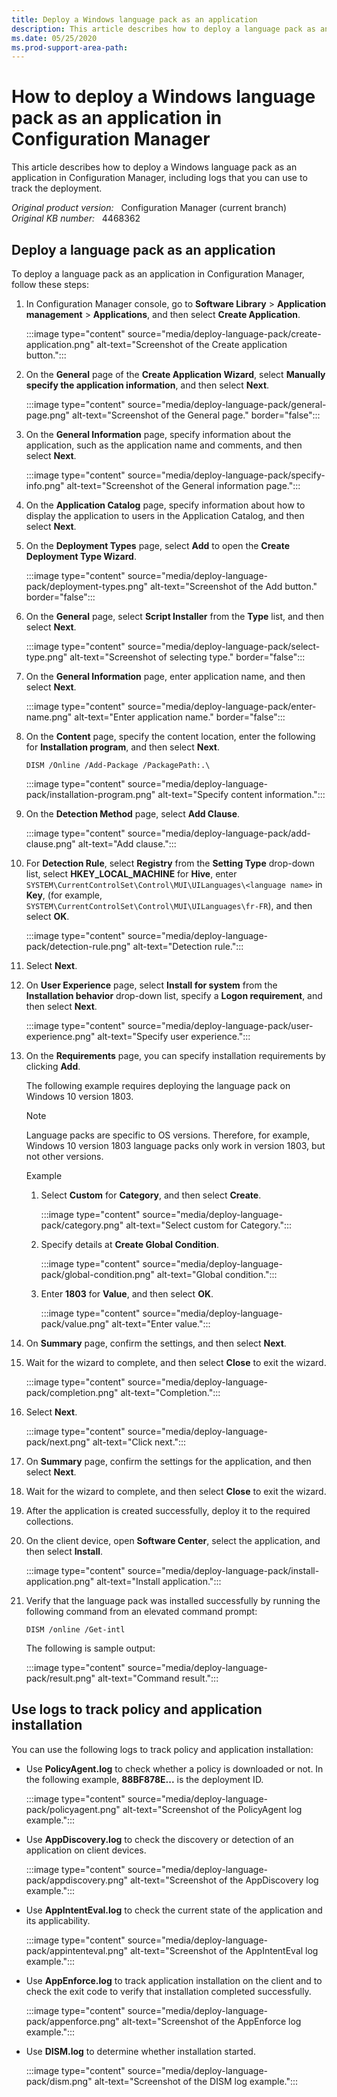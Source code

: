 ```yaml
---
title: Deploy a Windows language pack as an application
description: This article describes how to deploy a language pack as an application in Configuration Manager, including logs that you can use to track the deployment.
ms.date: 05/25/2020
ms.prod-support-area-path:
---
```

# How to deploy a Windows language pack as an application in Configuration Manager

This article describes how to deploy a Windows language pack as an application in Configuration Manager, including logs that you can use to track the deployment.

_Original product version:_ &nbsp; Configuration Manager (current branch)  
_Original KB number:_ &nbsp; 4468362

## Deploy a language pack as an application

To deploy a language pack as an application in Configuration Manager, follow these steps:

1. In Configuration Manager console, go to **Software Library** > **Application management** > **Applications**, and then select **Create Application**.

    :::image type="content" source="media/deploy-language-pack/create-application.png" alt-text="Screenshot of the Create application button.":::

2. On the **General** page of the **Create Application Wizard**, select **Manually specify the application information**, and then select **Next**.

    :::image type="content" source="media/deploy-language-pack/general-page.png" alt-text="Screenshot of the General page." border="false":::

3. On the **General Information** page, specify information about the application, such as the application name and comments, and then select **Next**.

    :::image type="content" source="media/deploy-language-pack/specify-info.png" alt-text="Screenshot of the General information page.":::

4. On the **Application Catalog** page, specify information about how to display the application to users in the Application Catalog, and then select **Next**.
5. On the **Deployment Types** page, select **Add** to open the **Create Deployment Type Wizard**.

    :::image type="content" source="media/deploy-language-pack/deployment-types.png" alt-text="Screenshot of the Add button." border="false":::

6. On the **General** page, select **Script Installer** from the **Type** list, and then select **Next**.

    :::image type="content" source="media/deploy-language-pack/select-type.png" alt-text="Screenshot of selecting type." border="false":::

7. On the **General Information** page, enter application name, and then select **Next**.

    :::image type="content" source="media/deploy-language-pack/enter-name.png" alt-text="Enter application name." border="false":::

8. On the **Content** page, specify the content location, enter the following for **Installation program**, and then select **Next**.

    `DISM /Online /Add-Package /PackagePath:.\`

    :::image type="content" source="media/deploy-language-pack/installation-program.png" alt-text="Specify content information.":::

9. On the **Detection Method** page, select **Add Clause**.

    :::image type="content" source="media/deploy-language-pack/add-clause.png" alt-text="Add clause.":::

10. For **Detection Rule**, select **Registry** from the **Setting Type** drop-down list, select **HKEY_LOCAL_MACHINE** for **Hive**, enter `SYSTEM\CurrentControlSet\Control\MUI\UILanguages\<language name>` in **Key**, (for example, `SYSTEM\CurrentControlSet\Control\MUI\UILanguages\fr-FR`), and then select **OK**.

    :::image type="content" source="media/deploy-language-pack/detection-rule.png" alt-text="Detection rule.":::

11. Select **Next**.
12. On **User Experience** page, select **Install for system** from the **Installation behavior** drop-down list, specify a **Logon requirement**, and then select **Next**.

    :::image type="content" source="media/deploy-language-pack/user-experience.png" alt-text="Specify user experience.":::

13. On the **Requirements** page, you can specify installation requirements by clicking **Add**.

    The following example requires deploying the language pack on Windows 10 version 1803.

    > [!NOTE]
    > Language packs are specific to OS versions. Therefore, for example, Windows 10 version 1803 language packs only work in version 1803, but not other versions.  

    Example

    1. Select **Custom** for **Category**, and then select **Create**.

        :::image type="content" source="media/deploy-language-pack/category.png" alt-text="Select custom for Category.":::

    2. Specify details at **Create Global Condition**.

        :::image type="content" source="media/deploy-language-pack/global-condition.png" alt-text="Global condition.":::

    3. Enter **1803** for **Value**, and then select **OK**.

        :::image type="content" source="media/deploy-language-pack/value.png" alt-text="Enter value.":::

14. On **Summary** page, confirm the settings, and then select **Next**.
15. Wait for the wizard to complete, and then select **Close** to exit the wizard.

    :::image type="content" source="media/deploy-language-pack/completion.png" alt-text="Completion.":::

16. Select **Next**.

    :::image type="content" source="media/deploy-language-pack/next.png" alt-text="Click next.":::

17. On **Summary** page, confirm the settings for the application, and then select **Next**.
18. Wait for the wizard to complete, and then select **Close** to exit the wizard.
19. After the application is created successfully, deploy it to the required collections.
20. On the client device, open **Software Center**, select the application, and then select **Install**.

    :::image type="content" source="media/deploy-language-pack/install-application.png" alt-text="Install application.":::

21. Verify that the language pack was installed successfully by running the following command from an elevated command prompt:

    ```console
    DISM /online /Get-intl
    ```

    The following is sample output:

    :::image type="content" source="media/deploy-language-pack/result.png" alt-text="Command result.":::

## Use logs to track policy and application installation

You can use the following logs to track policy and application installation:

- Use **PolicyAgent.log** to check whether a policy is downloaded or not. In the following example, **88BF878E...** is the deployment ID.

    :::image type="content" source="media/deploy-language-pack/policyagent.png" alt-text="Screenshot of the PolicyAgent log example.":::

- Use **AppDiscovery.log** to check the discovery or detection of an application on client devices.

    :::image type="content" source="media/deploy-language-pack/appdiscovery.png" alt-text="Screenshot of the AppDiscovery log example.":::

- Use **AppIntentEval.log** to check the current state of the application and its applicability.

    :::image type="content" source="media/deploy-language-pack/appintenteval.png" alt-text="Screenshot of the AppIntentEval log example.":::

- Use **AppEnforce.log** to track application installation on the client and to check the exit code to verify that installation completed successfully.

    :::image type="content" source="media/deploy-language-pack/appenforce.png" alt-text="Screenshot of the AppEnforce log example.":::

- Use **DISM.log** to determine whether installation started.

    :::image type="content" source="media/deploy-language-pack/dism.png" alt-text="Screenshot of the DISM log example.":::
